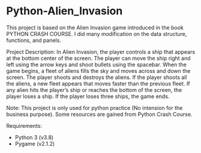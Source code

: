 # Python-Alien_Invasion

This project is based on the Alien Invasion game introduced in the book PYTHON CRASH COURSE. I did many modification on the data structure, functions, and panels.

Project Description:
In Alien Invasion, the player controls a ship that appears at the bottom center of the screen. The player can move the ship right and left using the arrow keys and shoot bullets using the spacebar. When the game begins, a fleet of aliens fills the sky and moves across and down the screen. The player shoots and destroys the aliens. If the player shoots all the aliens, a new fleet appears that moves faster than the previous fleet. If any alien hits the player’s ship or reaches the bottom of the screen, the player loses a ship. If the player loses three ships, the game ends.

Note: This project is only used for python practice (No intension for the business purpose). Some resources are gained from Python Crash Course.

Requirements:
  - Python 3 (v3.8)
  - Pygame (v2.1.2)
